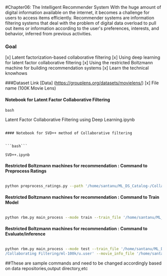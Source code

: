 #Chapter06: The Intelligent Recommender System
With the huge amount of digital information available on the internet, it becomes a
challenge for users to access items efficiently. Recommender systems are information
filtering systems that deal with the problem of digital data overload to pull out items or
information according to the user's preferences, interests, and behavior, inferred from
previous activities.

### Goal 
[x] Latent factorization-based collaborative filtering
[x] Using deep learning for latent factor collaborative filtering
[x] Using the restricted Boltzmann machine for building recommendation systems
[x] Learn the technical knowhows

###Dataset Link
[Data] (https://grouplens.org/datasets/movielens/)
[x] File name (100K Movie Lens)


#### Notebook for Latent Factor Collaborative Filtering

```bash```

Latent Factor Collaborative Filtering using Deep Learning.ipynb 

```

#### Notebook for SVD++ method of Collaborative filtering


```bash```

SVD++.ipynb

```
#### Restricted Boltzmann machines for recommendation : Command to Preprocess Ratings
```bash

python preprocess_ratings.py --path '/home/santanu/ML_DS_Catalog-/Collaborating Filtering/ml-100k/' --infile 'u.data'

```


#### Restricted Boltzmann machines for recommendation : Command to Train Model

```bash

python rbm.py main_process --mode train --train_file '/home/santanu/ML_DS_Catalog-/Collaborating Filtering/ml-100k/train_data.npy' --outdir '/home/santanu/ML_DS_Catalog-/Collaborating Filtering/' --num_hidden 5 --epochs 1000

```

#### Restricted Boltzmann machines for recommendation : Command to Evaluate/inference 

```bash

python rbm.py main_process --mode test --train_file '/home/santanu/ML_DS_Catalog-/Collaborating Filtering/pred_all_recs.csv' --test_file '/home/santanu/ML_DS_Catalog-/Collaborating Filtering/ml-100k/test_data.npy' --outdir '/home/santanu/ML_DS_Catalog-/Collaborating Filtering/' --user_info_file '/home/santanu/ML_DS_Catalog-
/Collaborating Filtering/ml-100k/u.user' --movie_info_file '/home/santanu/ML_DS_Catalog-/Collaborating Filtering/ml-100k/u.item'

```


##These are sample commands and need to be changed accordingly based on data repositories,output directory,etc













 






